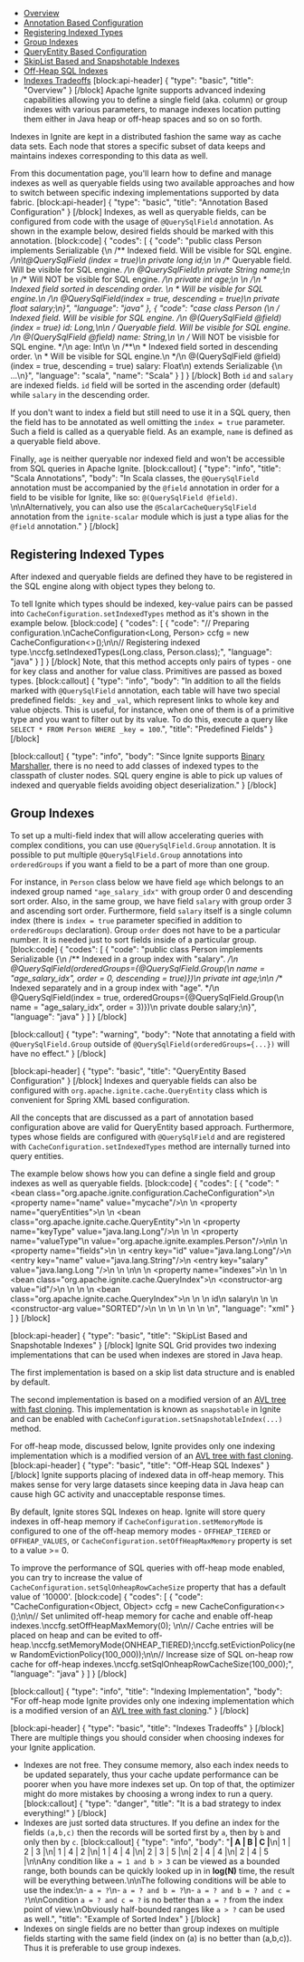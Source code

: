 * [Overview](#overview)
* [Annotation Based Configuration](#annotation-based-configuration)
 * [Registering Indexed Types](#section-registering-indexed-types)
 * [Group Indexes](#section-group-indexes)
* [QueryEntity Based Configuration](#queryentity-based-configuration)
* [SkipList Based and Snapshotable Indexes](#skiplist-based-and-snapshotable-indexes)
* [Off-Heap SQL Indexes](#off-heap-sql-indexes)
* [Indexes Tradeoffs](#indexes-tradeoffs)
[block:api-header]
{
  "type": "basic",
  "title": "Overview"
}
[/block]
Apache Ignite supports advanced indexing capabilities allowing you to define a single field (aka. column) or group indexes with various parameters, to manage indexes location putting them either in Java heap or off-heap spaces and so on so forth.

Indexes in Ignite are kept in a distributed fashion the same way as cache data sets. Each node that stores a specific subset of data keeps and maintains indexes corresponding to this data as well.

From this documentation page, you'll learn how to define and manage indexes as well as queryable fields using two available approaches and how to switch between specific indexing implementations supported by data fabric. 
[block:api-header]
{
  "type": "basic",
  "title": "Annotation Based Configuration"
}
[/block]
Indexes, as well as queryable fields, can be configured from code with the usage of `@QuerySqlField` annotation. As shown in the example below, desired fields should be marked with this annotation. 
[block:code]
{
  "codes": [
    {
      "code": "public class Person implements Serializable {\n  /** Indexed field. Will be visible for SQL engine. */\n\t@QuerySqlField (index = true)\n  private long id;\n  \n  /** Queryable field. Will be visible for SQL engine. */\n  @QuerySqlField\n  private String name;\n  \n  /** Will NOT be visible for SQL engine. */\n  private int age;\n  \n  /**\n   * Indexed field sorted in descending order. \n   * Will be visible for SQL engine.\n   */\n  @QuerySqlField(index = true, descending = true)\n  private float salary;\n}",
      "language": "java"
    },
    {
      "code": "case class Person (\n  /** Indexed field. Will be visible for SQL engine. */\n  @(QuerySqlField @field)(index = true) id: Long,\n\n  /** Queryable field. Will be visible for SQL engine. */\n  @(QuerySqlField @field) name: String,\n  \n  /** Will NOT be visisble for SQL engine. */\n  age: Int\n  \n  /**\n   * Indexed field sorted in descending order. \n   * Will be visible for SQL engine.\n   */\n  @(QuerySqlField @field)(index = true, descending = true) salary: Float\n) extends Serializable {\n  ...\n}",
      "language": "scala",
      "name": "Scala"
    }
  ]
}
[/block]
Both `id` and `salary` are indexed fields. `id` field will be sorted in the ascending order (default) while `salary` in the descending order.

If you don't want to index a field but still need to use it in a SQL query, then the field has to be annotated as well omitting the `index = true` parameter. Such a field is called as a queryable field. As an example, `name` is defined as a queryable field above.

Finally, `age` is neither queryable nor indexed field and won't be accessible from SQL queries in Apache Ignite.
[block:callout]
{
  "type": "info",
  "title": "Scala Annotations",
  "body": "In Scala classes, the `@QuerySqlField` annotation must be accompanied by the `@field` annotation in order for a field to be visible for Ignite, like so:  `@(QuerySqlField @field)`. \n\nAlternatively, you can also use the `@ScalarCacheQuerySqlField` annotation from the `ignite-scalar` module which is just a type alias for the `@field` annotation."
}
[/block]
## Registering Indexed Types

After indexed and queryable fields are defined they have to be registered in the SQL engine along with object types they belong to.

To tell Ignite which types should be indexed, key-value pairs can be passed into `CacheConfiguration.setIndexedTypes` method as it's shown in the example below.
[block:code]
{
  "codes": [
    {
      "code": "// Preparing configuration.\nCacheConfiguration<Long, Person> ccfg = new CacheConfiguration<>();\n\n// Registering indexed type.\nccfg.setIndexedTypes(Long.class, Person.class);",
      "language": "java"
    }
  ]
}
[/block]
Note, that this method accepts only pairs of types - one for key class and another for value class. Primitives are passed as boxed types.
[block:callout]
{
  "type": "info",
  "body": "In addition to all the fields marked with `@QuerySqlField` annotation, each table will have two special predefined fields: `_key` and `_val`, which represent links to whole key and value objects. This is useful, for instance, when one of them is of a primitive type and you want to filter out by its value. To do this, execute a query like `SELECT * FROM Person WHERE _key = 100`.",
  "title": "Predefined Fields"
}
[/block]

[block:callout]
{
  "type": "info",
  "body": "Since Ignite supports [Binary Marshaller](doc:binary-marshaller), there is no need to add classes of indexed types to the classpath of cluster nodes. SQL query engine is able to pick up values of indexed and queryable fields avoiding object deserialization."
}
[/block]
## Group Indexes
To set up a multi-field index that will allow accelerating queries with complex conditions, you can use `@QuerySqlField.Group` annotation. It is possible to put multiple `@QuerySqlField.Group` annotations into `orderedGroups` if you want a field to be a part of more than one group. 

For instance, in `Person` class below we have field `age` which belongs to an indexed group named `"age_salary_idx"` with group order 0 and descending sort order. Also, in the same group, we have field `salary` with group order 3 and ascending sort order. Furthermore, field `salary` itself is a single column index (there is `index = true` parameter specified in addition to `orderedGroups` declaration). Group `order` does not have to be a particular number. It is needed just to sort fields inside of a particular group. 
[block:code]
{
  "codes": [
    {
      "code": "public class Person implements Serializable {\n  /** Indexed in a group index with \"salary\". */\n  @QuerySqlField(orderedGroups={@QuerySqlField.Group(\n    name = \"age_salary_idx\", order = 0, descending = true)})\n  private int age;\n\n  /** Indexed separately and in a group index with \"age\". */\n  @QuerySqlField(index = true, orderedGroups={@QuerySqlField.Group(\n    name = \"age_salary_idx\", order = 3)})\n  private double salary;\n}",
      "language": "java"
    }
  ]
}
[/block]

[block:callout]
{
  "type": "warning",
  "body": "Note that annotating a field with `@QuerySqlField.Group` outside of `@QuerySqlField(orderedGroups={...})` will have no effect."
}
[/block]

[block:api-header]
{
  "type": "basic",
  "title": "QueryEntity Based Configuration"
}
[/block]
Indexes and queryable fields can also be configured with `org.apache.ignite.cache.QueryEntity` class which is convenient for Spring XML based configuration.

All the concepts that are discussed as a part of annotation based configuration above are valid for QueryEntity based approach. Furthermore, types whose fields are configured with `@QuerySqlField` and are registered with `CacheConfiguration.setIndexedTypes` method are internally turned into query entities.

The example below shows how you can define a single field and group indexes as well as queryable fields.
[block:code]
{
  "codes": [
    {
      "code": "<bean class=\"org.apache.ignite.configuration.CacheConfiguration\">\n    <property name=\"name\" value=\"mycache\"/>\n    <!-- Configure query entities -->\n    <property name=\"queryEntities\">\n        <list>\n            <bean class=\"org.apache.ignite.cache.QueryEntity\">\n                <!-- Setting indexed type's key class -->\n                <property name=\"keyType\" value=\"java.lang.Long\"/>\n              \n                <!-- Setting indexed type's value class -->\n                <property name=\"valueType\"\n                          value=\"org.apache.ignite.examples.Person\"/>\n\n                <!-- \n\t\t\t\t\t\t\t\t\t\tDefining fields that will be either indexed or queryable.\n \t\t\t\t\t\t\t\t\t\tIndexed fields are added to 'indexes' list below.\n\t\t\t\t\t\t\t\t-->\n                <property name=\"fields\">\n                    <map>\n                        <entry key=\"id\" value=\"java.lang.Long\"/>\n                        <entry key=\"name\" value=\"java.lang.String\"/>\n                        <entry key=\"salary\" value=\"java.lang.Long \"/>\n                    </map>\n                </property>\n\n                <!-- \n\t\t\t\t\t\t\t\t\t\tDefining which fields, listed above, will be treated as \n\t\t\t\t\t\t\t\t\t\tindexed fields.\n\t\t\t\t\t\t\t\t-->\n                <property name=\"indexes\">\n                    <list>\n                        <!-- Single field (aka. column) index -->\n                        <bean class=\"org.apache.ignite.cache.QueryIndex\">\n                            <constructor-arg value=\"id\"/>\n                        </bean>\n                      \n                        <!-- Group index. -->\n                        <bean class=\"org.apache.ignite.cache.QueryIndex\">\n                            <constructor-arg>\n                                <list>\n                                    <value>id</value>\n                                    <value>salary</value>\n                                </list>\n                            </constructor-arg>\n                            <constructor-arg value=\"SORTED\"/>\n                        </bean>\n                    </list>\n                </property>\n            </bean>\n        </list>\n    </property>\n</bean>",
      "language": "xml"
    }
  ]
}
[/block]

[block:api-header]
{
  "type": "basic",
  "title": "SkipList Based and Snapshotable Indexes"
}
[/block]
Ignite SQL Grid provides two indexing implementations that can be used when indexes are stored in Java heap.

The first implementation is based on a skip list data structure and is enabled by default.

The second implementation is based on a modified version of an [AVL tree with fast cloning](https://ppl.stanford.edu/papers/ppopp207-bronson.pdf). This implementation is known as `snapshotable` in Ignite and can be enabled with `CacheConfiguration.setSnapshotableIndex(...)` method.  

For off-heap mode, discussed below, Ignite provides only one indexing implementation which is a modified version of an [AVL tree with fast cloning](https://ppl.stanford.edu/papers/ppopp207-bronson.pdf).
[block:api-header]
{
  "type": "basic",
  "title": "Off-Heap SQL Indexes"
}
[/block]
Ignite supports placing of indexed data in off-heap memory. This makes sense for very large datasets since keeping data in Java heap can cause high GC activity and unacceptable response times. 

By default, Ignite stores SQL Indexes on heap. Ignite will store query indexes in off-heap memory if `CacheConfiguration.setMemoryMode` is configured to one of the off-heap memory modes - `OFFHEAP_TIERED` or `OFFHEAP_VALUES`, or `CacheConfiguration.setOffHeapMaxMemory` property is set to a value >= 0.

To improve the performance of SQL queries with off-heap mode enabled, you can try to increase the value of `CacheConfiguration.setSqlOnheapRowCacheSize` property that has a default value of '10000'.
[block:code]
{
  "codes": [
    {
      "code": "CacheConfiguration<Object, Object> ccfg = new CacheConfiguration<>();\n\n// Set unlimited off-heap memory for cache and enable off-heap indexes.\nccfg.setOffHeapMaxMemory(0); \n\n// Cache entries will be placed on heap and can be evited to off-heap.\nccfg.setMemoryMode(ONHEAP_TIERED);\nccfg.setEvictionPolicy(new RandomEvictionPolicy(100_000));\n\n// Increase size of SQL on-heap row cache for off-heap indexes.\nccfg.setSqlOnheapRowCacheSize(100_000);",
      "language": "java"
    }
  ]
}
[/block]

[block:callout]
{
  "type": "info",
  "title": "Indexing Implementation",
  "body": "For off-heap mode Ignite provides only one indexing implementation which is a modified version of an [AVL tree with fast cloning](https://ppl.stanford.edu/papers/ppopp207-bronson.pdf)."
}
[/block]

[block:api-header]
{
  "type": "basic",
  "title": "Indexes Tradeoffs"
}
[/block]
There are multiple things you should consider when choosing indexes for your Ignite application. 

- Indexes are not free. They consume memory, also each index needs to be updated separately, thus your cache update performance can be poorer when you have more indexes set up. On top of that, the optimizer might do more mistakes by choosing a wrong index to run a query. 
[block:callout]
{
  "type": "danger",
  "title": "It is a bad strategy to index everything!"
}
[/block]
- Indexes are just sorted data structures. If you define an index for the fields `(a,b,c)` then the records will be sorted first by `a`, then by `b` and only then by `c`.
[block:callout]
{
  "type": "info",
  "body": "**| A | B | C |**\n| 1 | 2 | 3 |\n| 1 | 4 | 2 |\n| 1 | 4 | 4 |\n| 2 | 3 | 5 |\n| 2 | 4 | 4 |\n| 2 | 4 | 5 |\n\nAny condition like `a = 1 and b > 3` can be viewed as a bounded range, both bounds can be quickly looked up in in **log(N)** time, the result will be everything between.\n\nThe following conditions will be able to use the index:\n- `a = ?`\n- `a = ? and b = ?`\n- `a = ? and b = ? and c = ?`\n\nCondition `a = ? and c = ?` is no better than `a = ?` from the index point of view.\nObviously half-bounded ranges like `a > ?` can be used as well.",
  "title": "Example of Sorted Index"
}
[/block]
- Indexes on single fields are no better than group indexes on multiple fields starting with the same field (index on (a) is no better than (a,b,c)). Thus it is preferable to use group indexes.
